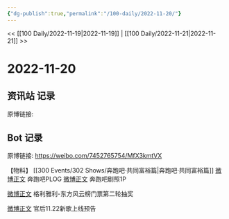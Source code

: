 ```yaml
---
{"dg-publish":true,"permalink":"/100-daily/2022-11-20/"}
---
```



<< [[100 Daily/2022-11-19\|2022-11-19]] | [[100 Daily/2022-11-21\|2022-11-21]] >>

# 2022-11-20

## 资讯站 记录

原博链接:

## Bot 记录

原博链接: https://weibo.com/7452765754/MfX3kmtVX

【物料】
[[300 Events/302 Shows/奔跑吧·共同富裕篇\|奔跑吧·共同富裕篇]]
[微博正文](https://weibo.com/detail/4837850266734745) 奔跑吧PLOG
[微博正文](https://weibo.com/detail/4837860786834631) 奔跑吧剧照1P

[微博正文](https://weibo.com/detail/4837886756914692) 格利雅利-东方风云榜门票第二轮抽奖

[微博正文](https://weibo.com/detail/4837960987706887) 官后11.22新歌上线预告
